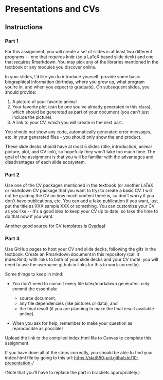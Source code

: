 # Presentations and CVs

## Instructions

### Part 1

For this assignment, you will create a set of slides in at least two different programs -- one that requires knitr (so a LaTeX based slide deck) and one that requires Rmarkdown. You may pick any of the libraries mentioned in the textbook or any modules you discover online. 

In your slides, I'd like you to introduce yourself, provide some basic biographical information (birthday, where you grew up, what program you're in, and when you expect to graduate). On subsequent slides, you should provide:

1. A picture of your favorite animal
2. Your favorite plot (can be one you've already generated in this class), which should be generated as part of your document (you can't just include the picture). 
3. A link to your CV, which you will create in the next part.

You should not show any code, automatically generated error messages, etc. in your generated files - you should only show the end product.

These slide decks should have at most 5 slides (title, introduction, animal picture, plot, and CV link), so hopefully they won't take too  much time. The goal of the assignment is that you will be familiar with the advantages and disadvantages of each slide ecosystem.

### Part 2

Use one of the CV packages mentioned in the textbook (or another LaTeX or markdown CV package that you want to try) to create a basic CV. I will not be grading the CV on how much content there is, so don't worry if you don't have publications, etc. You can add a fake publication if you want, just put the title as XXX sample XXX or something. 
You can customize your CV as you like -- it's a good idea to keep your CV up to date, so take the time to do that now if you want.

Another good source for CV templates is [Overleaf](https://www.overleaf.com/latex/templates/tagged/cv)

### Part 3

Use GitHub pages to host your CV and slide decks, following the gifs in the textbook. Create an Rmarkdown document in this repository (call it index.Rmd) with links to both of your slide decks and your CV (note: you will need to use the username.github.io links for this to work correctly). 

Some things to keep in mind:

- You don't need to commit every file latex/markdown generates: only commit the essentials: 
    - source document, 
    - any file dependencies (like pictures or data), and 
    - the final result (if you are planning to make the final result available online). 

- When you ask for help, remember to make your question as reproducible as possible!

Upload the link to the compiled index.html file to Canvas to complete this assignment.


If you have done all of the steps correctly, you should be able to find your index.html file by going to this url: 
https://stat850-unl.github.io/10-presentation-<your-gh-username-here>/
    
(Note that you'll have to replace the part in brackets appropriately.)
